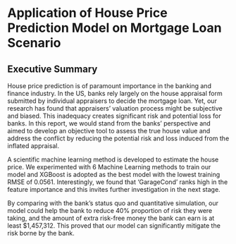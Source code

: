 # Application of House Price Prediction Model on Mortgage Loan Scenario


## Executive Summary

House price prediction is of paramount importance in the banking and finance industry. In the US, banks rely largely on the house appraisal form submitted by individual appraisers to decide the mortgage loan. Yet, our research has found that appraisers’ valuation process might be subjective and biased. This inadequacy creates significant risk and potential loss for banks. In this report, we would stand from the banks’ perspective and aimed to develop an objective tool to assess the true house value and address the conflict by reducing the potential risk and loss induced from the inflated appraisal. 

A scientific machine learning method is developed to estimate the house price. We experimented with 6 Machine Learning methods to train our model and XGBoost is adopted as the best model with the lowest training RMSE of 0.0561. Interestingly, we found that ‘GarageCond’ ranks high in the feature importance and this invites further investigation in the next stage.

By comparing with the bank’s status quo and quantitative simulation, our model could help the bank to reduce 40% proportion of risk they were taking, and the amount of extra risk-free money the bank can earn is at least $1,457,312. This proved that our model can significantly mitigate the risk borne by the bank.


